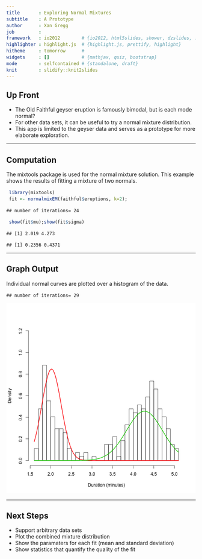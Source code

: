 ```yaml
---
title       : Exploring Normal Mixtures
subtitle    : A Prototype
author      : Xan Gregg
job         : 
framework   : io2012        # {io2012, html5slides, shower, dzslides, ...}
highlighter : highlight.js  # {highlight.js, prettify, highlight}
hitheme     : tomorrow      # 
widgets     : []            # {mathjax, quiz, bootstrap}
mode        : selfcontained # {standalone, draft}
knit        : slidify::knit2slides
---
```


## Up Front

* The Old Faithful geyser eruption is famously bimodal, but is each mode normal?
* For other data sets, it can be useful to try a normal mixture distribution.
* This app is limited to the geyser data and serves as a prototype for more elaborate exploration.

---

## Computation

The mixtools package is used for the normal mixture solution. This example shows the results of fitting a mixture of two normals.


```r
 library(mixtools)
 fit <- normalmixEM(faithful$eruptions, k=2);
```

```
## number of iterations= 24
```

```r
 show(fit$mu);show(fit$sigma)
```

```
## [1] 2.019 4.273
```

```
## [1] 0.2356 0.4371
```

---


## Graph Output

Individual normal curves are plotted over a histogram of the data.

```
## number of iterations= 29
```

![plot of chunk unnamed-chunk-2](assets/fig/unnamed-chunk-2.png) 

---


## Next Steps

* Support arbitrary data sets
* Plot the combined mixture distribution
* Show the paramaters for each fit (mean and standard deviation)
* Show statistics that quantify the quality of the fit





